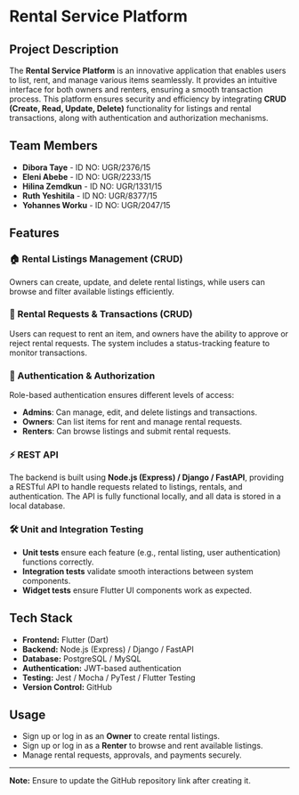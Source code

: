 # Rental Service Platform

## Project Description

The **Rental Service Platform** is an innovative application that enables users to list, rent, and manage various items seamlessly. It provides an intuitive interface for both owners and renters, ensuring a smooth transaction process. This platform ensures security and efficiency by integrating **CRUD (Create, Read, Update, Delete)** functionality for listings and rental transactions, along with authentication and authorization mechanisms.

## Team Members

- **Dibora Taye** - ID NO: UGR/2376/15
- **Eleni Abebe** - ID NO: UGR/2233/15
- **Hilina Zemdkun** - ID NO: UGR/1331/15
- **Ruth Yeshitila** - ID NO: UGR/8377/15
- **Yohannes Worku** - ID NO: UGR/2047/15

## Features

### 🏠 Rental Listings Management (CRUD)
Owners can create, update, and delete rental listings, while users can browse and filter available listings efficiently.

### 🔄 Rental Requests & Transactions (CRUD)
Users can request to rent an item, and owners have the ability to approve or reject rental requests. The system includes a status-tracking feature to monitor transactions.

### 🔐 Authentication & Authorization
Role-based authentication ensures different levels of access:
- **Admins**: Can manage, edit, and delete listings and transactions.
- **Owners**: Can list items for rent and manage rental requests.
- **Renters**: Can browse listings and submit rental requests.

### ⚡ REST API
The backend is built using **Node.js (Express) / Django / FastAPI**, providing a RESTful API to handle requests related to listings, rentals, and authentication. The API is fully functional locally, and all data is stored in a local database.

### 🛠 Unit and Integration Testing
- **Unit tests** ensure each feature (e.g., rental listing, user authentication) functions correctly.
- **Integration tests** validate smooth interactions between system components.
- **Widget tests** ensure Flutter UI components work as expected.

## Tech Stack
- **Frontend:** Flutter (Dart)
- **Backend:** Node.js (Express) / Django / FastAPI
- **Database:** PostgreSQL / MySQL
- **Authentication:** JWT-based authentication
- **Testing:** Jest / Mocha / PyTest / Flutter Testing
- **Version Control:** GitHub



## Usage
- Sign up or log in as an **Owner** to create rental listings.
- Sign up or log in as a **Renter** to browse and rent available listings.
- Manage rental requests, approvals, and payments securely.

---

**Note:** Ensure to update the GitHub repository link after creating it.

